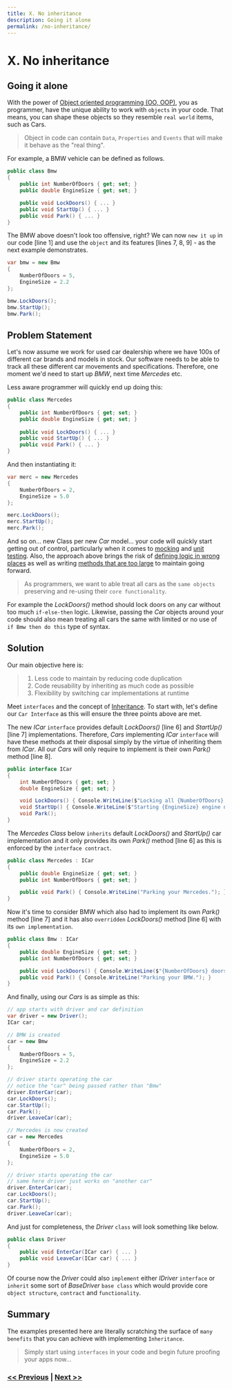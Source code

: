 ```yaml
---
title: X. No inheritance
description: Going it alone
permalink: /no-inheritance/
---
```


# X. No inheritance

## Going it alone

With the power of [Object oriented programming (OO, OOP)](https://en.wikipedia.org/wiki/Object-oriented_programming), you as programmer, have the unique ability to work with `objects` in your code. That means, you can shape these objects so they resemble `real world` items, such as Cars.

> Object in code can contain `Data`, `Properties` and `Events` that will make it behave as the "real thing". 

For example, a BMW vehicle can be defined as follows.

```csharp
public class Bmw
{
    public int NumberOfDoors { get; set; }
    public double EngineSize { get; set; }

    public void LockDoors() { ... }
    public void StartUp() { ... }
    public void Park() { ... }
}
```

The BMW above doesn't look too offensive, right? We can now `new it up` in our code [line 1] and use the `object` and its features [lines 7, 8, 9] - as the next example demonstrates.

```csharp
var bmw = new Bmw
{
    NumberOfDoors = 5,
    EngineSize = 2.2
};

bmw.LockDoors();
bmw.StartUp();
bmw.Park();
```

## Problem Statement

Let's now assume we work for used car dealership where we have 100s of different car brands and models in stock. Our software needs to be able to track all these different car movements and specifications. Therefore, one moment we'd need to start up *BMW*, next time *Mercedes* etc. 

Less aware programmer will quickly end up doing this:

```csharp
public class Mercedes
{
    public int NumberOfDoors { get; set; }
    public double EngineSize { get; set; }
    
    public void LockDoors() { ... }
    public void StartUp() { ... }
    public void Park() { ... }
}
```

And then instantiating it:


```csharp
var merc = new Mercedes
{
    NumberOfDoors = 2,
    EngineSize = 5.0
};

merc.LockDoors();
merc.StartUp();
merc.Park();
```

And so on... new Class per new *Car* model... your code will quickly start getting out of control, particularly when it comes to [mocking](https://en.wikipedia.org/wiki/Mock_object) and [unit testing](/no-unit-tests). Also, the approach above brings the risk of [defining logic in wrong places](/logic-in-wrong-places) as well as writing [methods that are too large](/large-method-bodies) to maintain going forward.

> As programmers, we want to able treat all cars as the `same objects` preserving and re-using their `core functionality`. 

For example the *LockDoors()* method should lock doors on any car without too much `if-else-then` logic. Likewise, passing the *Car* objects around your code should also mean treating all cars the same with limited or no use of `if Bmw then do this` type of syntax.

## Solution

Our main objective here is:

> 1. Less code to maintain by reducing code duplication
> 2. Code reusability by inheriting as much code as possible
> 3. Flexibility by switching car implementations at runtime

Meet `interfaces` and the concept of [Inheritance](https://en.wikipedia.org/wiki/Inheritance_(object-oriented_programming)). To start with, let's define our `Car Interface` as this will ensure the three points above are met.

The new *ICar* `interface` provides default *LockDoors()* [line 6] and *StartUp()* [line 7] implementations. Therefore, *Cars* implementing *ICar* `interface` will have these methods at their disposal simply by the virtue of inheriting them from *ICar*. All our *Cars* will only require to implement is their own *Park()* method [line 8].

```csharp
public interface ICar
{
    int NumberOfDoors { get; set; }
    double EngineSize { get; set; }

    void LockDoors() { Console.WriteLine($"Locking all {NumberOfDoors} doors."); }
    void StartUp() { Console.WriteLine($"Starting {EngineSize} engine now."); }
    void Park();
}
```

The *Mercedes Class* below `inherits` default *LockDoors()* and *StartUp()* car implementation and it only provides its own *Park()* method [line 6] as this is enforced by the `interface contract`.

```csharp
public class Mercedes : ICar
{
    public double EngineSize { get; set; }
    public int NumberOfDoors { get; set; }

    public void Park() { Console.WriteLine("Parking your Mercedes."); }
}
```

Now it's time to consider BMW which also had to implement its own *Park()* method [line 7] and it has also `overridden` *LockDoors()* method [line 6] with its `own implementation`.

```csharp
public class Bmw : ICar
{
    public double EngineSize { get; set; }
    public int NumberOfDoors { get; set; }

    public void LockDoors() { Console.WriteLine($"{NumberOfDoors} doors locked."); }
    public void Park() { Console.WriteLine("Parking your BMW."); }
}
```

And finally, using our *Cars* is as simple as this:

```csharp
// app starts with driver and car definition
var driver = new Driver();
ICar car;

// BMW is created
car = new Bmw
{
    NumberOfDoors = 5,
    EngineSize = 2.2
};

// driver starts operating the car
// notice the "car" being passed rather than "Bmw"
driver.EnterCar(car);
car.LockDoors();
car.StartUp();
car.Park();
driver.LeaveCar(car);

// Mercedes is now created
car = new Mercedes
{
    NumberOfDoors = 2,
    EngineSize = 5.0
};

// driver starts operating the car
// same here driver just works on "another car"
driver.EnterCar(car);
car.LockDoors();
car.StartUp();
car.Park();
driver.LeaveCar(car);
```

And just for completeness, the *Driver* `class` will look something like below.

```csharp
public class Driver
{
    public void EnterCar(ICar car) { ... }
    public void LeaveCar(ICar car) { ... }
}
```

Of course now the *Driver* could also `implement` either *IDriver* `interface` or `inherit` some sort of *BaseDriver* `base class` which would provide core `object structure`, `contract` and `functionality`.

## Summary

The examples presented here are literally scratching the surface of `many benefits` that you can achieve with implementing `Inheritance`.

> Simply start using `interfaces` in your code and begin future proofing your apps now...

### [<< Previous](/not-using-using) | [Next >>](/writing-too-generic-code)